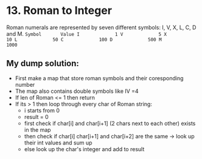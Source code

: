# 13. Roman to Integer

Roman numerals are represented by seven different symbols: I, V, X, L, C, D and M.
`
Symbol       Value
I             1
V             5
X             10
L             50
C             100
D             500
M             1000
`

## My dump solution:
* First make a map that store roman symbols and their coresponding number
* The map also contains double symbols like IV =4
* If len of Roman <= 1 then return
* If its > 1 then loop through every char of Roman string:
  * i starts from 0
  * result = 0
  * first check if char[i] and char[i+1] (2 chars next to each other) exists in the map
  * then check if char[i] char[i+1] and char[i+2] are the same -> look up their int values and sum up
  * else look up the char's integer and add to result